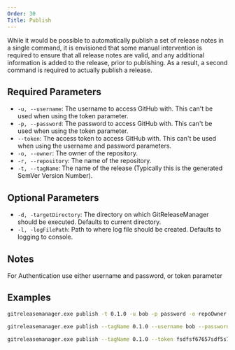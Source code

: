 ```yaml
---
Order: 30
Title: Publish
---
```


While it would be possible to automatically publish a set of release notes in a single command, it is envisioned that some manual intervention is required to ensure that all release notes are valid, and any additional information is added to the release, prior to publishing.  As a result, a second command is required to actually publish a release.

## **Required Parameters**

* `-u, --username`: The username to access GitHub with.  This can't be used when using the token parameter.
* `-p, --password`: The password to access GitHub with.  This can't be used when using the token parameter.
* `--token`: The access token to access GitHub with.  This can't be used when using the username and password parameters.
* `-o, --owner`: The owner of the repository.
* `-r, --repository`: The name of the repository.
* `-t, --tagName`: The name of the release (Typically this is the generated SemVer Version Number).

## **Optional Parameters**

* `-d, -targetDirectory`: The directory on which GitReleaseManager should be executed. Defaults to current directory.
* `-l, -logFilePath`: Path to where log file should be created. Defaults to logging to console.

## **Notes**

For Authentication use either username and password, or token parameter

## **Examples**

```bash
gitreleasemanager.exe publish -t 0.1.0 -u bob -p password -o repoOwner -r repo

gitreleasemanager.exe publish --tagName 0.1.0 --username bob --password password --owner repoOwner --repository repo

gitreleasemanager.exe publish --tagName 0.1.0 --token fsdfsf67657sdf5s7d5f --owner repoOwner --repository repo
```
